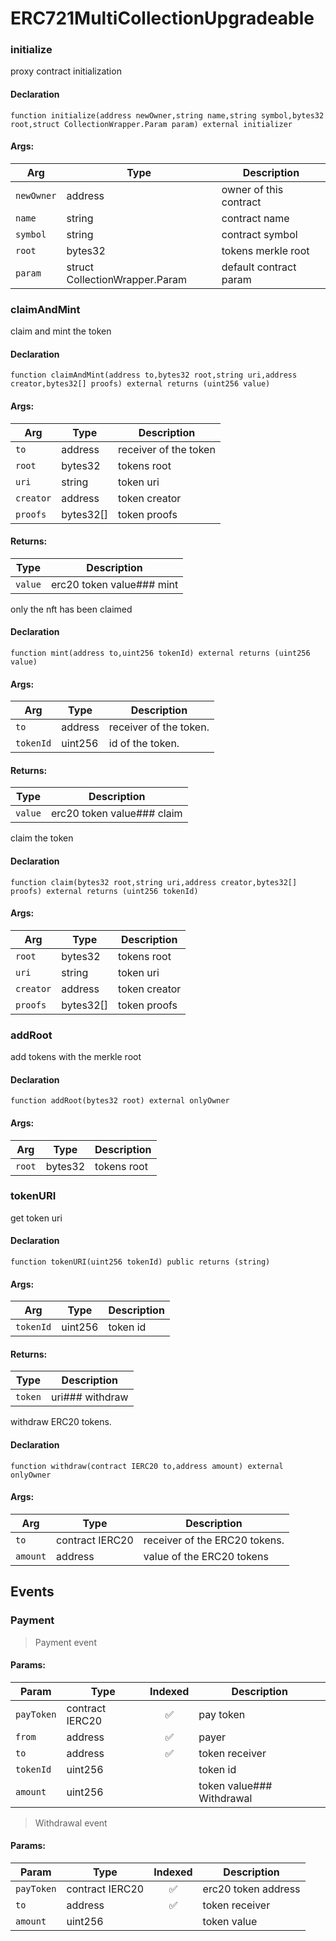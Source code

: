 # ERC721MultiCollectionUpgradeable

### initialize

proxy contract initialization

#### Declaration
```
function initialize(address newOwner,string name,string symbol,bytes32 root,struct CollectionWrapper.Param param) external initializer
```
#### Args:
| Arg | Type | Description |
| --- | --- | --- |
|`newOwner` | address | owner of this contract
|`name` | string | contract name
|`symbol` | string | contract symbol
|`root` | bytes32 | tokens merkle root
|`param` | struct CollectionWrapper.Param | default contract param
### claimAndMint

claim and mint the token

#### Declaration
```
function claimAndMint(address to,bytes32 root,string uri,address creator,bytes32[] proofs) external returns (uint256 value)
```
#### Args:
| Arg | Type | Description |
| --- | --- | --- |
|`to` | address | receiver of the token
|`root` | bytes32 | tokens root
|`uri` | string | token uri
|`creator` | address | token creator
|`proofs` | bytes32[] | token proofs

#### Returns:
| Type | Description |
| --- | --- |
|`value` | erc20 token value### mint

only the nft has been claimed

#### Declaration
```
function mint(address to,uint256 tokenId) external returns (uint256 value)
```
#### Args:
| Arg | Type | Description |
| --- | --- | --- |
|`to` | address | receiver of the token.
|`tokenId` | uint256 | id of the token.

#### Returns:
| Type | Description |
| --- | --- |
|`value` | erc20 token value### claim

claim the token

#### Declaration
```
function claim(bytes32 root,string uri,address creator,bytes32[] proofs) external returns (uint256 tokenId)
```
#### Args:
| Arg | Type | Description |
| --- | --- | --- |
|`root` | bytes32 | tokens root
|`uri` | string | token uri
|`creator` | address | token creator
|`proofs` | bytes32[] | token proofs
### addRoot

add tokens with the merkle root

#### Declaration
```
function addRoot(bytes32 root) external onlyOwner
```
#### Args:
| Arg | Type | Description |
| --- | --- | --- |
|`root` | bytes32 | tokens root
### tokenURI

get token uri

#### Declaration
```
function tokenURI(uint256 tokenId) public returns (string)
```
#### Args:
| Arg | Type | Description |
| --- | --- | --- |
|`tokenId` | uint256 | token id

#### Returns:
| Type | Description |
| --- | --- |
|`token` | uri### withdraw

withdraw ERC20 tokens.

#### Declaration
```
function withdraw(contract IERC20 to,address amount) external onlyOwner
```
#### Args:
| Arg | Type | Description |
| --- | --- | --- |
|`to` | contract IERC20 | receiver of the ERC20 tokens.
|`amount` | address | value of the ERC20 tokens

## Events

### Payment

> Payment event

#### Params:
| Param | Type | Indexed | Description |
| --- | --- | :---: | --- |
|`payToken` | contract IERC20 | :white_check_mark: | pay token
|`from` | address | :white_check_mark: | payer
|`to` | address | :white_check_mark: | token receiver
|`tokenId` | uint256 |  | token id
|`amount` | uint256 |  | token value### Withdrawal

> Withdrawal event

#### Params:
| Param | Type | Indexed | Description |
| --- | --- | :---: | --- |
|`payToken` | contract IERC20 | :white_check_mark: | erc20 token address
|`to` | address | :white_check_mark: | token receiver
|`amount` | uint256 |  | token value